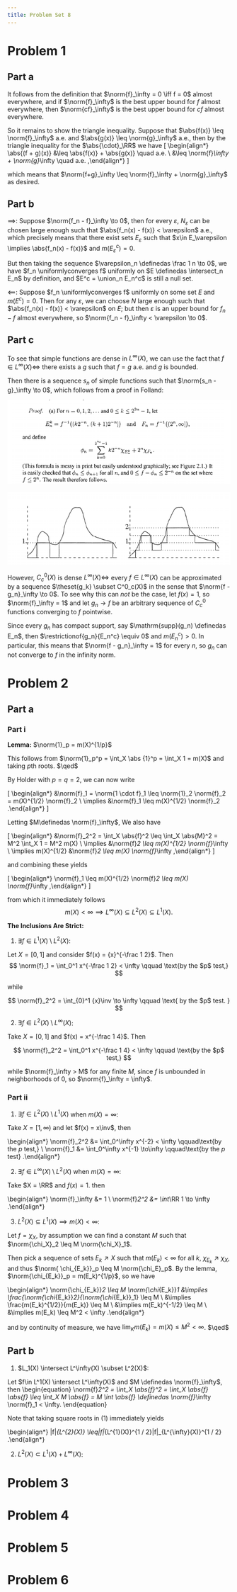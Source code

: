 ```yaml
---
title: Problem Set 8
---
```


# Problem 1

## Part a

It follows from the definition that $\norm{f}_\infty = 0 \iff f = 0$ almost everywhere, and if $\norm{f}_\infty$ is the best upper bound for $f$ almost everywhere, then $\norm{cf}_\infty$ is the best upper bound for $cf$ almost everywhere. 

So it remains to show the triangle inequality. Suppose that $\abs{f(x)} \leq \norm{f}_\infty$ a.e. and $\abs{g(x)} \leq \norm{g}_\infty$ a.e., then by the triangle inequality for the $\abs{\cdot}_\RR$ we have
\[
\begin{align*}
\abs{(f + g)(x)} &\leq \abs{f(x)} + \abs{g(x)} \quad a.e. \\
&\leq \norm{f}_\infty + \norm{g}_\infty \quad a.e.
,\end{align*}
\]

which means that $\norm{f+g}_\infty \leq \norm{f}_\infty + \norm{g}_\infty$ as desired.

## Part b

$\implies$: Suppose $\norm{f_n - f}_\infty \to 0$, then for every $\varepsilon$, $N_\varepsilon$ can be chosen large enough such that $\abs{f_n(x) - f(x)} < \varepsilon$ a.e., which precisely means that there exist sets $E_\varepsilon$ such that $x\in E_\varepsilon \implies \abs{f_n(x) - f(x)}$ and $m(E_\varepsilon^c) = 0$. 

But then taking the sequence $\varepsilon_n \definedas \frac 1 n \to 0$, we have $f_n \uniformlyconverges f$ uniformly on $E \definedas \intersect_n E_n$ by definition, and $E^c = \union_n E_n^c$ is still a null set.

$\impliedby$: Suppose $f_n \uniformlyconverges f$ uniformly on some set $E$ and $m(E^c) = 0$. Then for any $\varepsilon$, we can choose $N$ large enough such that $\abs{f_n(x) - f(x)} < \varepsilon$ on $E$; but then $\varepsilon$ is an upper bound for $f_n - f$ almost everywhere, so $\norm{f_n - f}_\infty < \varepsilon \to 0$.

## Part c

To see that simple functions are dense in $L^\infty(X)$, we can use the fact that $f\in L^\infty(X) \iff$ there exists a $g$ such that $f=g$ a.e. and $g$ is bounded. 

Then there is a sequence $s_n$ of simple functions such that $\norm{s_n - g}_\infty \to 0$, which follows from a proof in Folland:

![](2019-11-20-22-52-43.png)

![](2019-11-20-22-52-04.png)

However, $C^0_c(X)$ is dense $L^\infty(X) \iff$ every $f \in L^\infty(X)$ can be approximated by a sequence $\theset{g_k} \subset C^0_c(X)$ in the sense that $\norm{f - g_n}_\infty \to 0$. To see why this can *not* be the case, let $f(x) = 1$, so $\norm{f}_\infty = 1$ and let $g_n \to f$ be an arbitrary sequence of $C^0_c$ functions converging to $f$ pointwise. 

Since every $g_n$ has compact support, say $\mathrm{supp}(g_n) \definedas E_n$, then $\restrictionof{g_n}{E_n^c} \equiv 0$ and $m(E_n^c) > 0$. In particular, this means that $\norm{f - g_n}_\infty = 1$ for every $n$, so $g_n$ can not converge to $f$ in the infinity norm.

# Problem 2

## Part a

### Part i

**Lemma:** $\norm{1}_p = m(X)^{1/p}$

This follows from $\norm{1}_p^p = \int_X \abs {1}^p = \int_X 1 = m(X)$ and taking $p$th roots.
$\qed$


By Holder with $p=q=2$, we can now write

\[
\begin{align*}
&\norm{f}_1 = \norm{1 \cdot f}_1 \leq \norm{1}_2 \norm{f}_2 = m(X)^{1/2} \norm{f}_2 \\
\implies &\norm{f}_1 \leq m(X)^{1/2} \norm{f}_2
.\end{align*}
\]

Letting $M\definedas \norm{f}_\infty$, We also have 

\[
\begin{align*}
&\norm{f}_2^2 = \int_X \abs{f}^2 \leq \int_X \abs{M}^2 = M^2 \int_X 1 = M^2 m(X) \\
\implies &\norm{f}_2 \leq m(X)^{1/2} \norm{f}_\infty \\
\implies m(X)^{1/2} &\norm{f}_2 \leq m(X) \norm{f}_\infty
,\end{align*}
\]

and combining these yields 

\[
\begin{align*}
\norm{f}_1 \leq m(X)^{1/2} \norm{f}_2 \leq m(X) \norm{f}_\infty
,\end{align*}
\]

from which it immediately follows 
$$
m(X) < \infty \implies L^\infty(X) \subseteq L^2(X) \subseteq L^1(X).
$$


**The Inclusions Are Strict:**

1. $\exists f \in L^1(X)\setminus L^2(X)$: 

Let $X = [0, 1]$ and consider $f(x) = {x}^{-\frac 1 2}$. Then 
$$
\norm{f}_1 = \int_0^1 x^{-\frac 1 2} < \infty \qquad \text{by the $p$ test,}
$$

while 

$$
\norm{f}_2^2 = \int_{0}^1 {x}\inv  \to \infty \qquad \text{ by the $p$ test. }
$$

2. $\exists f \in L^2(X)\setminus L^\infty(X)$:

Take $X = [0, 1]$ and $f(x) = x^{-\frac 1 4}$. 
Then

$$
\norm{f}_2^2 = \int_0^1 x^{-\frac 1 4} < \infty \qquad \text{by the $p$ test,}
$$

while $\norm{f}_\infty > M$ for any finite $M$, since $f$ is unbounded in neighborhoods of 0, so $\norm{f}_\infty = \infty$.


### Part ii

1. $\exists f \in L^2(X)\setminus L^1(X)$ when $m(X) = \infty$:

Take $X = [1, \infty)$ and let $f(x) = x\inv$, then

\begin{align*}
\norm{f}_2^2 &= \int_0^\infty x^{-2} < \infty \qquad\text{by the $p$ test,} \\
\norm{f}_1 &= \int_0^\infty x^{-1} \to\infty \qquad\text{by the $p$ test}
.\end{align*}


2. $\exists f \in L^\infty(X)\setminus L^2(X)$ when $m(X) = \infty$:

Take $X = \RR$ and $f(x) = 1$. then

\begin{align*}
\norm{f}_\infty &= 1 \\
\norm{f}_2^2 &= \int_\RR 1 \to \infty
.\end{align*}


3. $L^2(X) \subseteq L^1(X) \implies m(X) < \infty$:

Let $f = \chi_X$, by assumption we can find a constant $M$ such that $\norm{\chi_X}_2 \leq M \norm{\chi_X}_1$. 


Then pick a sequence of sets $E_k \nearrow X$ such that $m(E_k) < \infty$ for all $k$, $\chi_{E_k} \nearrow \chi_X$, and thus $\norm{ \chi_{E_k}}_p \leq M \norm{\chi_E}_p$. 
By the lemma, $\norm{\chi_{E_k}}_p = m(E_k)^{1/p}$, so we have

\begin{align*}
\norm{\chi_{E_k}}_2 \leq M \norm{\chi_{E_k}}_1 &\implies \frac{\norm{\chi_{E_k}}_2}{\norm{\chi_{E_k}}_1} \leq M \\
&\implies \frac{m(E_k)^{1/2}}{m(E_k)} \leq M \\
&\implies m(E_k)^{-1/2} \leq M \\
&\implies m(E_k) \leq M^2 < \infty
.\end{align*}


and by continuity of measure, we have $\lim_K m(E_k) = m(X) \leq M^2 < \infty$.
$\qed$

## Part b

1. $L_1(X) \intersect L^\infty(X) \subset L^2(X)$:

Let $f\in L^1(X) \intersect L^\infty(X)$ and $M \definedas \norm{f}_\infty$, then
\begin{equation}
\norm{f}_2^2 = \int_X \abs{f}^2 = \int_X \abs{f} \abs{f} \leq \int_X M \abs{f} = M \int \abs{f} \definedas \norm{f}_\infty \norm{f}_1 < \infty.
\end{equation}

Note that taking square roots in (1) immediately yields

\begin{align*}
\|f\|_{L^{2}(X)} \leq\|f\|_{L^{1}(X)}^{1 / 2}\|f\|_{L^{\infty}(X)}^{1 / 2}
.\end{align*}


2. $L^2(X) \subset L^1(X) + L^\infty(X)$:

# Problem 3

# Problem 4

# Problem 5

# Problem 6
